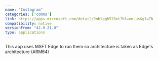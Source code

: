```yaml
---
name: "Instagram"
categories: ['comms']
link: https://apps.microsoft.com/detail/9nblggh5l9xt?hl=en-us&gl=IN
compatibility: native
versionFrom: "42.0.21.0"
type: applications
---
```


This app uses MSFT Edge to run them so architecture is taken as Edge's architecture (ARM64)